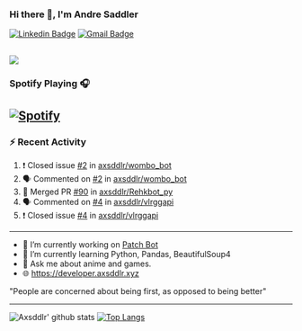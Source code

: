 ### Hi there 👋, I'm Andre Saddler
[![Linkedin Badge](https://img.shields.io/badge/-andrexsaddler-blue?style=flat-square&logo=Linkedin&logoColor=white&link=https://www.linkedin.com/in/andrexsaddler/)](https://www.linkedin.com/in/andrexsaddler/)
[![Gmail Badge](https://img.shields.io/badge/-contact@rehkloos.com-c14438?style=flat-square&logo=Gmail&logoColor=white&link=mailto:contact@rehkloos.com)](mailto:contact@rehkloos.com)

![](https://komarev.com/ghpvc/?username=axsddlr&color=dc143c)
---
### Spotify Playing 🎧

[![Spotify](https://novatorem.rehkloos.vercel.app/api/spotify)](https://open.spotify.com/user/Rehkloos)
---

### :zap: Recent Activity

<!--START_SECTION:activity-->
1. ❗️ Closed issue [#2](https://github.com/axsddlr/wombo_bot/issues/2) in [axsddlr/wombo_bot](https://github.com/axsddlr/wombo_bot)
2. 🗣 Commented on [#2](https://github.com/axsddlr/wombo_bot/issues/2) in [axsddlr/wombo_bot](https://github.com/axsddlr/wombo_bot)
3. 🎉 Merged PR [#90](https://github.com/axsddlr/Rehkbot_py/pull/90) in [axsddlr/Rehkbot_py](https://github.com/axsddlr/Rehkbot_py)
4. 🗣 Commented on [#4](https://github.com/axsddlr/vlrggapi/issues/4) in [axsddlr/vlrggapi](https://github.com/axsddlr/vlrggapi)
5. ❗️ Closed issue [#4](https://github.com/axsddlr/vlrggapi/issues/4) in [axsddlr/vlrggapi](https://github.com/axsddlr/vlrggapi)
<!--END_SECTION:activity-->

---

- 🔭 I’m currently working on [Patch Bot](https://github.com/axsddlr/patch_bot)
- 🌱 I’m currently learning Python, Pandas, BeautifulSoup4
- 💬 Ask me about anime and games.
- 🌐 https://developer.axsddlr.xyz

"People are concerned about being first, as opposed to being better"

---
![Axsddlr' github stats](https://github-readme-stats.vercel.app/api?username=axsddlr&count_private=true)
[![Top Langs](https://github-readme-stats.vercel.app/api/top-langs/?username=axsddlr&layout=compact)](https://github.com/anuraghazra/github-readme-stats)
